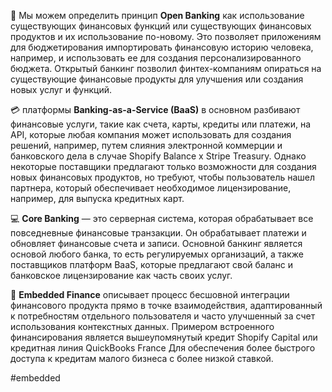
📱 Мы можем определить принцип **Open Banking** как использование существующих финансовых функций или существующих финансовых продуктов и их использование по-новому. Это позволяет приложениям для бюджетирования импортировать финансовую историю человека, например, и использовать ее для создания персонализированного бюджета. Открытый банкинг позволил финтех-компаниям опираться на существующие финансовые продукты для улучшения или создания новых услуг и функций.

💳 платформы **Banking-as-a-Service (BaaS)** в основном разбивают финансовые услуги, такие как счета, карты, кредиты или платежи, на API, которые любая компания может использовать для создания решений, например, путем слияния электронной коммерции и банковского дела в случае Shopify Balance x Stripe Treasury. Однако некоторые поставщики предлагают только возможности для создания новых финансовых продуктов, но требуют, чтобы пользователь нашел партнера, который обеспечивает необходимое лицензирование, например, для выпуска кредитных карт. 

💻 **Core Banking** — это серверная система, которая обрабатывает все повседневные финансовые транзакции. Он обрабатывает платежи и обновляет финансовые счета и записи. Основной банкинг является основой любого банка, то есть регулируемых организаций, а также поставщиков платформ BaaS, которые предлагают свой баланс и банковское лицензирование как часть своих услуг.

🙋 **Embedded Finance** описывает процесс бесшовной интеграции финансового продукта прямо в точке взаимодействия, адаптированный к потребностям отдельного пользователя и часто улучшенный за счет использования контекстных данных. Примером встроенного финансирования является вышеупомянутый кредит Shopify Capital или кредитная линия QuickBooks France Для обеспечения более быстрого доступа к кредитам малого бизнеса с более низкой ставкой. 

#embedded 